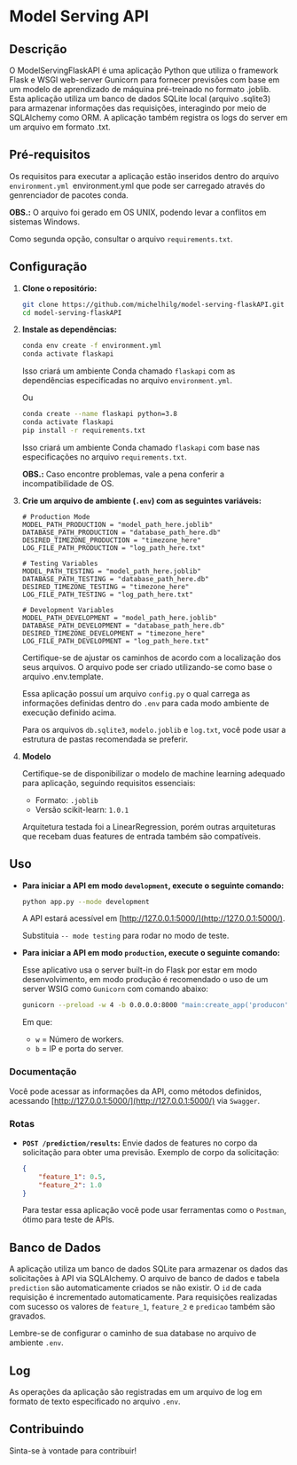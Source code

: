 # Model Serving API

## Descrição

O ModelServingFlaskAPI é uma aplicação Python que utiliza o framework Flask e WSGI web-server Gunicorn para fornecer previsões com base em um modelo de aprendizado de máquina pré-treinado no formato .joblib. Esta aplicação utiliza um banco de dados SQLite local (arquivo .sqlite3) para armazenar informações das requisições, interagindo por meio de SQLAlchemy como ORM. A aplicação também registra os logs do server em um arquivo em formato .txt.

## Pré-requisitos

Os requisitos para executar a aplicação estão inseridos dentro do arquivo `environment.yml `environment.yml que pode ser carregado através do genrenciador de pacotes conda.

**OBS.:** O arquivo foi gerado em OS UNIX, podendo levar a conflitos em sistemas Windows.

Como segunda opção, consultar o arquivo `requirements.txt`.

## Configuração

1. **Clone o repositório:**

    ```bash
    git clone https://github.com/michelhilg/model-serving-flaskAPI.git
    cd model-serving-flaskAPI
    ```

2. **Instale as dependências:**

    ```bash
    conda env create -f environment.yml
    conda activate flaskapi
    ```

    Isso criará um ambiente Conda chamado `flaskapi` com as dependências especificadas no arquivo `environment.yml`.

    Ou

    ```bash
    conda create --name flaskapi python=3.8
    conda activate flaskapi
    pip install -r requirements.txt
    ```

   Isso criará um ambiente Conda chamado `flaskapi` com base nas especificações no arquivo `requirements.txt`.

   **OBS.:** Caso encontre problemas, vale a pena conferir a incompatibilidade de OS.

3. **Crie um arquivo de ambiente (`.env`) com as seguintes variáveis:**

    ```dotenv
    # Production Mode
    MODEL_PATH_PRODUCTION = "model_path_here.joblib"                
    DATABASE_PATH_PRODUCTION = "database_path_here.db"    
    DESIRED_TIMEZONE_PRODUCTION = "timezone_here"      
    LOG_FILE_PATH_PRODUCTION = "log_path_here.txt"  

    # Testing Variables
    MODEL_PATH_TESTING = "model_path_here.joblib"                
    DATABASE_PATH_TESTING = "database_path_here.db"    
    DESIRED_TIMEZONE_TESTING = "timezone_here"      
    LOG_FILE_PATH_TESTING = "log_path_here.txt"  

    # Development Variables
    MODEL_PATH_DEVELOPMENT = "model_path_here.joblib"                
    DATABASE_PATH_DEVELOPMENT = "database_path_here.db"    
    DESIRED_TIMEZONE_DEVELOPMENT = "timezone_here"      
    LOG_FILE_PATH_DEVELOPMENT = "log_path_here.txt" 
    ```

   Certifique-se de ajustar os caminhos de acordo com a localização dos seus arquivos. O arquivo pode ser criado utilizando-se como base o arquivo .env.template.
   
   Essa aplicação possuí um arquivo `config.py` o qual carrega as informações definidas dentro do `.env` para cada modo ambiente de execução definido acima.

   Para os arquivos `db.sqlite3`, `modelo.joblib` e `log.txt`, você pode usar a estrutura de pastas recomendada se preferir.

4. **Modelo**

    Certifique-se de disponibilizar o modelo de machine learning adequado para aplicação, seguindo requisitos essenciais:

    - Formato: `.joblib`
    - Versão scikit-learn: `1.0.1`

    Arquitetura testada foi a LinearRegression, porém outras arquiteturas que recebam duas features de entrada também são compatíveis.

## Uso

- **Para iniciar a API em modo `development`, execute o seguinte comando:**

    ```bash
    python app.py --mode development
    ```

    A API estará acessível em [http://127.0.0.1:5000/](http://127.0.0.1:5000/).

    Substituia  `-- mode testing` para rodar no modo de teste.

- **Para iniciar a API em modo `production`, execute o seguinte comando:**

    Esse aplicativo usa o server built-in do Flask por estar em modo desenvolvimento, em modo produção é recomendado o uso de um server WSIG como `Gunicorn` com comando abaixo:

    ```bash
    gunicorn --preload -w 4 -b 0.0.0.0:8000 "main:create_app('producon')”
    ```

    Em que:

    - `w` = Número de workers.
    - `b` = IP e porta do server.

### Documentação

Você pode acessar as informações da API, como métodos definidos, acessando [http://127.0.0.1:5000/](http://127.0.0.1:5000/) via `Swagger`.

### Rotas

- **`POST /prediction/results`:** Envie dados de features no corpo da solicitação para obter uma previsão. Exemplo de corpo da solicitação:

    ```json
    {
        "feature_1": 0.5,
        "feature_2": 1.0
    }
    ```

    Para testar essa aplicação você pode usar ferramentas como o `Postman`, ótimo para teste de APIs.

## Banco de Dados

A aplicação utiliza um banco de dados SQLite para armazenar os dados das solicitações à API via SQLAlchemy. O arquivo de banco de dados e tabela `prediction` são automaticamente criados se não existir. O `id` de cada requisição é incrementado automaticamente. Para requisições realizadas com sucesso os valores de `feature_1`, `feature_2` e `predicao` também são gravados.

Lembre-se de configurar o caminho de sua database no arquivo de ambiente `.env`.

## Log

As operações da aplicação são registradas em um arquivo de log em formato de texto especificado no arquivo `.env`.

## Contribuindo

Sinta-se à vontade para contribuir!


